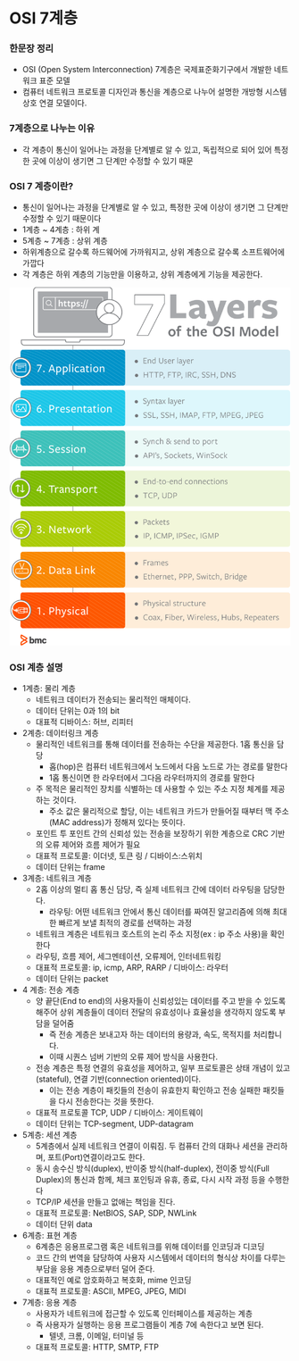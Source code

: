 # OSI 7계층

### 한문장 정리

- OSI (Open System Interconnection) 7계층은 국제표준화기구에서 개발한 네트워크 표준 모델
- 컴퓨터 네트워크 프로토콜 디자인과 통신을 계층으로 나누어 설명한 개방형 시스템 상호 연결 모델이다.

### 7계층으로 나누는 이유

- 각 계층이 통신이 일어나는 과정을 단계별로 알 수 있고, 독립적으로 되어 있어 특정한 곳에 이상이 생기면 그 단계만 수정할 수 있기 때문

### OSI 7 계층이란?

- 통신이 일어나는 과정을 단계별로 알 수 있고, 특정한 곳에 이상이 생기면 그 단계만 수정할 수 있기 때문이다
- 1계층 ~ 4계층 : 하위 계
- 5계층 ~ 7계층 : 상위 계층
- 하위계층으로 갈수록 하드웨어에 가까워지고, 상위 계층으로 갈수록 소프트웨어에 가깝다
- 각 계층은 하위 계층의 기능만을 이용하고, 상위 계층에게 기능을 제공한다.

![osi_7_layer-01](../image/osi_7_layer-01.png)

### OSI 계층 설명

- 1계층: 물리 계층
    - 네트워크 데이터가 전송되는 물리적인 매체이다.
    - 데이터 단위는 0과 1의 bit
    - 대표적 디바이스: 허브, 리피터
- 2계층:  데이터링크 계층
    - 물리적인 네트워크를 통해 데이터를 전송하는 수단을 제공한다. 1홉 통신을 담당
        - 홉(hop)은 컴퓨터 네트워크에서 노드에서 다음 노드로 가는 경로를 말한다
        - 1홉 통신이면 한 라우터에서 그다음 라우터까지의 경로를 말한다
    - 주 목적은 물리적인 장치를 식별하는 데 사용할 수 있는 주소 지정 체계를 제공하는 것이다.
        - 주소 값은 물리적으로 할당, 이는 네트워크 카드가 만들어질 때부터 맥 주소(MAC address)가 정해져 있다는 뜻이다.
    - 포인트 투 포인트 간의 신뢰성 있는 전송을 보장하기 위한 계층으로 CRC 기반의 오류 제어와 흐름 제어가 필요
    - 대표적 프로토콜: 이더넷, 토큰 링 / 디바이스:스위치
    - 데이터 단위는 frame
- 3계층:  네트워크 계층
    - 2홉 이상의 멀티 홉 통신 담당, 즉 실제 네트워크 간에 데이터 라우팅을 담당한다.
        - 라우팅: 어떤 네트워크 안에서 통신 데이터를 짜여진 알고리즘에 의해 최대한 빠르게 보낼 최적의 경로를 선택하는 과정
    - 네트워크 계층은 네트워크 호스트의 논리 주소 지정(ex : ip 주소 사용)을 확인한다
    - 라우팅, 흐름 제어, 세그멘테이션, 오류제어, 인터네트워킹
    - 대표적 프로토콜: ip, icmp, ARP, RARP  / 디바이스: 라우터
    - 데이터 단위는 packet
- 4 계층: 전송 계층
    - 양 끝단(End to end)의 사용자들이 신뢰성있는 데이터를 주고 받을 수 있도록 해주어 상위 계층들이 데이터 전달의 유효성이나 효율성을 생각하지 않도록 부담을 덜어줌
        - 즉 전송 계층은 보내고자 하는 데이터의 용량과, 속도, 목적지를 처리합니다.
        - 이때 시퀀스 넘버 기반의 오류 제어 방식을 사용한다.
    - 전송 계층은 특정 연결의 유효성을 제어하고, 일부 프로토콜은 상태 개념이 있고(stateful), 연결 기반(connection oriented)이다.
        - 이는 전송 계층이 패킷들의 전송이 유효한지 확인하고 전송 실패한 패킷들을 다시 전송한다는 것을 뜻한다.
    - 대표적 프로토콜 TCP, UDP / 디바이스: 게이트웨이
    - 데이터 단위는 TCP-segment, UDP-datagram
- 5계층: 세션 계층
    - 5계층에서 실제 네트워크 연결이 이뤄짐. 두 컴퓨터 간의 대화나 세션을 관리하며, 포트(Port)연결이라고도 한다.
    - 동시 송수신 방식(duplex), 반이중 방식(half-duplex), 전이중 방식(Full Duplex)의 통신과 함께, 체크 포인팅과 유휴, 종료, 다시 시작 과정 등을 수행한다
    - TCP/IP 세션을 만들고 없애는 책임을 진다.
    - 대표적 프로토콜: NetBIOS, SAP, SDP, NWLink
    - 데이터 단위 data
- 6계층: 표현 계층
    - 6계층은 응용프로그램 혹은 네트워크를 위해 데이터를 인코딩과 디코딩
    - 코드 간의 번역을 담당하여 사용자 시스템에서 데이터의 형식상 차이를 다루는 부담을 응용 계층으로부터 덜어 준다.
    - 대표적인 예로 암호화하고 복호화, mime 인코딩
    - 대표적 프로토콜: ASCII, MPEG, JPEG, MIDI
- 7계층: 응용 계층
    - 사용자가 네트워크에 접근할 수 있도록 인터페이스를 제공하는 계층
    - 즉 사용자가 실행하는 응용 프로그램들이 계층 7에 속한다고 보면 된다.
        - 텔넷, 크롬, 이메일, 터미널 등
    - 대표적 프로토콜: HTTP, SMTP, FTP
